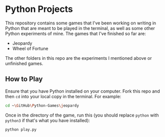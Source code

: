 # Python Projects

This repository contains some games that I've been working on writing in Python that are meant to be played in the terminal, as well as some other Python experiments of mine. The games that I've finished so far are:
* Jeopardy
* Wheel of Fortune

The other folders in this repo are the experiments I mentioned above or unfinished games.

## How to Play

Ensure that you have Python installed on your computer. Fork this repo and then `cd` into your local copy in the terminal. For example:

```bash
cd ~\GitHub\Python-Games\jeopardy
```

Once in the directory of the game, run this (you should replace `python` with `python3` if that's what you have installed):

```bash
python play.py
```
